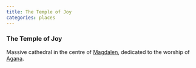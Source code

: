 ```yaml
---
title: The Temple of Joy
categories: places
---
```


### The Temple of Joy

Massive cathedral in the centre of [Magdalen](Magdalen), dedicated to the worship of [Agana](Agana).
